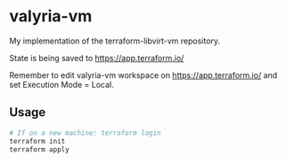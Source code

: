 # valyria-vm

My implementation of the terraform-libvirt-vm repository.

State is being saved to <https://app.terraform.io/>

Remember to edit valyria-vm workspace on <https://app.terraform.io/> and set Execution Mode = Local.

## Usage

```bash
# If on a new machine: terraform login
terraform init
terraform apply
```
